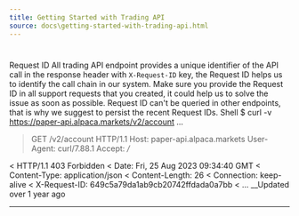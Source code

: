 ```yaml
---
title: Getting Started with Trading API
source: docs\getting-started-with-trading-api.html
---
```


# 
Request ID
[](getting-started-with-trading-api.html#request-id)
All trading API endpoint provides a unique identifier of the API call in the response header with `X-Request-ID` key, the Request ID helps us to identify the call chain in our system. 
Make sure you provide the Request ID in all support requests that you created, it could help us to solve the issue as soon as possible. Request ID can't be queried in other endpoints, that is why we suggest to persist the recent Request IDs.
Shell
$ curl -v https://paper-api.alpaca.markets/v2/account
...
> GET /v2/account HTTP/1.1
> Host: paper-api.alpaca.markets
> User-Agent: curl/7.88.1
> Accept: */*
>
< HTTP/1.1 403 Forbidden
< Date: Fri, 25 Aug 2023 09:34:40 GMT
< Content-Type: application/json
< Content-Length: 26
< Connection: keep-alive
< X-Request-ID: 649c5a79da1ab9cb20742ffdada0a7bb
<
...
__Updated over 1 year ago
* * *
